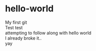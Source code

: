 # hello-world
My first git<br>
Test test<br>
attempting to follow along with hello world<br>
I already broke it..<br>
yay
